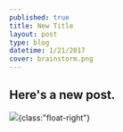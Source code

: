 ```yaml
---
published: true
title: New Title
layout: post
type: blog
datetime: 1/21/2017
cover: brainstorm.png
---
```

## Here's a new post.

![]({{site.baseurl}}/media/brainstorm.png){class:"float-right"}
